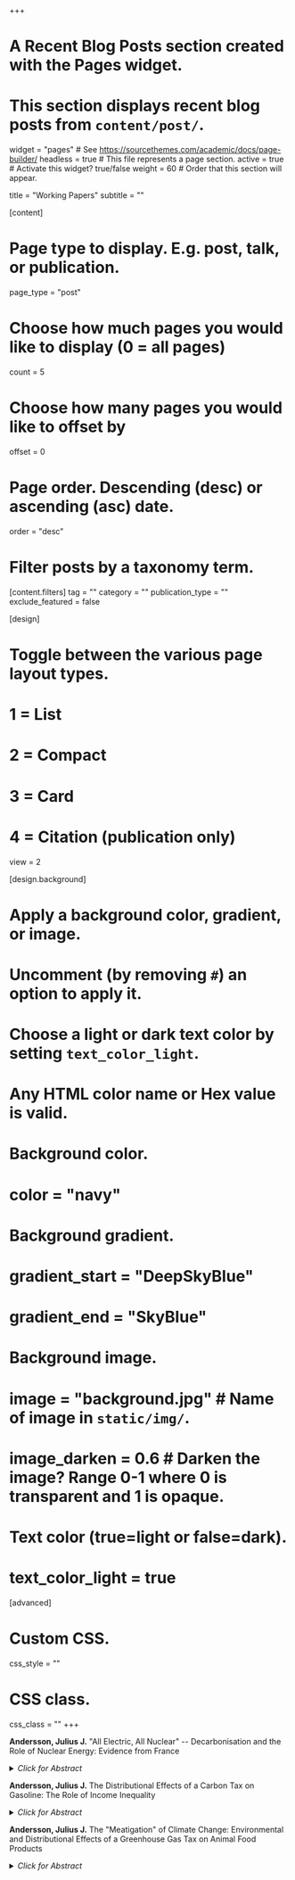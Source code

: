 +++
# A Recent Blog Posts section created with the Pages widget.
# This section displays recent blog posts from `content/post/`.

widget = "pages"  # See https://sourcethemes.com/academic/docs/page-builder/
headless = true  # This file represents a page section.
active = true  # Activate this widget? true/false
weight = 60  # Order that this section will appear.

title = "Working Papers"
subtitle = ""

[content]
  # Page type to display. E.g. post, talk, or publication.
  page_type = "post"
  
  # Choose how much pages you would like to display (0 = all pages)
  count = 5
  
  # Choose how many pages you would like to offset by
  offset = 0

  # Page order. Descending (desc) or ascending (asc) date.
  order = "desc"

  # Filter posts by a taxonomy term.
  [content.filters]
    tag = ""
    category = ""
    publication_type = ""
    exclude_featured = false
  
[design]
  # Toggle between the various page layout types.
  #   1 = List
  #   2 = Compact
  #   3 = Card
  #   4 = Citation (publication only)
  view = 2
  
[design.background]
  # Apply a background color, gradient, or image.
  #   Uncomment (by removing `#`) an option to apply it.
  #   Choose a light or dark text color by setting `text_color_light`.
  #   Any HTML color name or Hex value is valid.
  
  # Background color.
  # color = "navy"
  
  # Background gradient.
  # gradient_start = "DeepSkyBlue"
  # gradient_end = "SkyBlue"
  
  # Background image.
  # image = "background.jpg"  # Name of image in `static/img/`.
  # image_darken = 0.6  # Darken the image? Range 0-1 where 0 is transparent and 1 is opaque.

  # Text color (true=light or false=dark).
  # text_color_light = true  
  
[advanced]
 # Custom CSS. 
 css_style = ""
 
 # CSS class.
 css_class = ""
+++

<p><strong>Andersson, Julius J.</strong> "All Electric, All Nuclear" -- Decarbonisation and the Role of Nuclear Energy: Evidence from France</p>

<p><details>
<summary > <em>Click for Abstract</em> </summary>
<div style="text-align: justify">
We estimate the potential to abate emissions of carbon dioxide through a large scale build out of nuclear energy. On the 6th of March 1974, Pierre Messmer, then Prime Minister of France, announced an ambitious nuclear energy program that became known as the "Messmer Plan". The plan aimed to generate all of France's electricity from nuclear power and was announced as a direct response to the surging oil price during the 1973 oil crisis. The first new plants came online in 1980 and between 1979-1988 the number of reactors in France increased from 16 to 55. Using this quasi-experimental setting, together with the synthetic control method to construct a counterfactual, we find that the large push for nuclear energy reduced emissions of carbon dioxide from electricity and heat production in France by 62 percent in an average year between 1980-2005. 
</div>
</details></p>

<strong>Andersson, Julius J.</strong> The Distributional Effects of a Carbon Tax on Gasoline: The Role of Income Inequality

<p><details>
<summary > <em>Click for Abstract</em> </summary>
<div style="text-align: justify">
We present a simple model that shows how the two parameters of income inequality and the income elasticity of demand determine changes in the distributional effect of a consumption tax; with rising inequality increasing the regressivity of a consumption tax on necessities. We test the model's predictions by analysing the Swedish carbon tax on transport fuel. We find that the tax is increasingly regressive over time, which is highly correlated with a rise in income inequality, and that the tax incidence moves from regressive to progressive when switching from annual income to the more evenly distributed measure of lifetime income. 
</div>
</details></p>

<p><strong>Andersson, Julius J.</strong> The "Meatigation" of Climate Change: Environmental and Distributional Effects of a Greenhouse Gas Tax on Animal Food Products</p>

<p><details>
<summary > <em>Click for Abstract</em> </summary>
<div style="text-align: justify">
Livestock products are responsible for just under 15 percent of global anthropogenic greenhouse gas emissions and are thereby a major contributor to climate change. Furthermore, estimated emission reductions from improved productivity and livestock management will be cancelled out by growth in livestock numbers since global demand for animal food products is estimated to almost double by 2050. Consequently, a more efficient mitigation approach is to reduce emissions through efforts to lower consumption. This study analyses the climate change mitigation potential, welfare, and distributional effects of a greenhouse gas consumption tax on animal food products in Sweden. The results show that a tax set at the level of 1180 SEK ($130) per ton of carbon dioxide equivalents will reduce annual emissions from food consumption by 6-10 percent depending on the number of animal food products that are taxed. Additionally, the distributional effect will be proportional when measured against lifetime income but regressive when measured against annual income, and with diverse impacts on changes in diets dependent on disposable income. These findings indicate that the tax will be environmentally efficient but <i>how</i> it is implemented is crucial for its acceptance among the general public.
</div>
</details></p>
